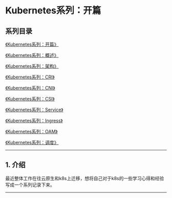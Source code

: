 # Kubernetes系列：开篇


## 系列目录

[《Kubernetes系列：开篇》]()

[《Kubernetes系列：概述》]()

[《Kubernetes系列：架构》]()

[《Kubernetes系列：CRI》]()

[《Kubernetes系列：CNI》]()

[《Kubernetes系列：CSI》]()

[《Kubernetes系列：Service》]()

[《Kubernetes系列：Ingress》]()

[《Kubernetes系列：OAM》]()

[《Kubernetes系列：调度》]()

***

## 1. 介绍

最近整体工作在往云原生和k8s上迁移，想将自己对于k8s的一些学习心得和经验写成一个系列记录下来。

***


